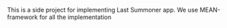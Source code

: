 This is a side project for implementing Last Summoner app. 
We use MEAN-framework for all the implementation
